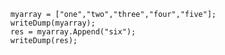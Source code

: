 ```luceescript+trycf
	myarray = ["one","two","three","four","five"];
	writeDump(myarray);
	res = myarray.Append("six");
	writeDump(res);
```
